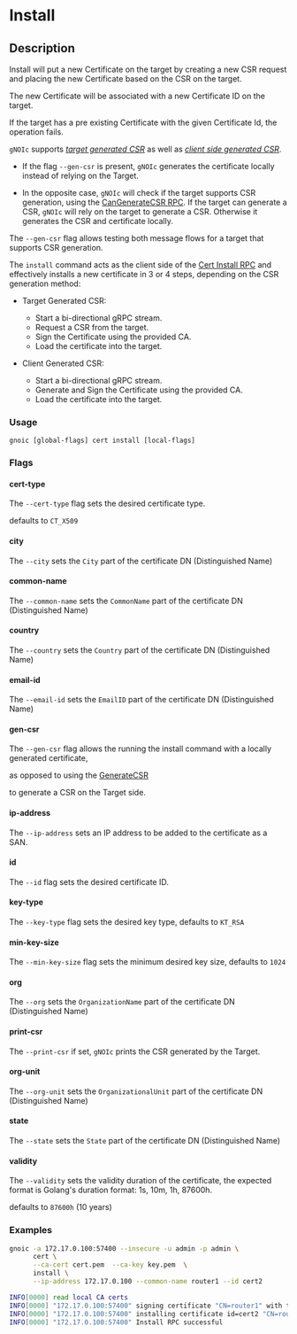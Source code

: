 # Install

## Description

Install will put a new Certificate on the target by creating a new CSR
request and placing the new Certificate based on the CSR on the target.

The new Certificate will be associated with a new Certificate ID on the target.

If the target has a pre existing Certificate with the given Certificate Id,
the operation fails.

`gNOIc` supports [*target generated CSR*](https://github.com/openconfig/gnoi/blob/master/cert/cert.proto#L108)
as well as [*client side generated CSR*](https://github.com/openconfig/gnoi/blob/master/cert/cert.proto#L124).

- If the flag `--gen-csr` is present, `gNOIc` generates the certificate locally instead of relying on the Target.

- In the opposite case, `gNOIc` will check if the target supports CSR generation, using the [CanGenerateCSR RPC](https://github.com/openconfig/gnoi/blob/master/cert/cert.proto#L164).
If the target can generate a CSR, `gNOIc` will rely on the target to generate a CSR. Otherwise it generates the CSR and certificate locally.

The `--gen-csr` flag allows testing both message flows for a target that supports CSR generation.

The `install` command acts as the client side of the [Cert Install RPC](https://github.com/openconfig/gnoi/blob/master/cert/cert.proto#L138) and effectively installs a new certificate in 3 or 4 steps, depending on the CSR generation method:

- Target Generated CSR:
    - Start a bi-directional gRPC stream.
    - Request a CSR from the target.
    - Sign the Certificate using the provided CA.
    - Load the certificate into the target.

- Client Generated CSR:
    - Start a bi-directional gRPC stream.
    - Generate and Sign the Certificate using the provided CA.
    - Load the certificate into the target.

### Usage

`gnoic [global-flags] cert install [local-flags]`

### Flags

#### cert-type

The `--cert-type` flag sets the desired certificate type.

defaults to `CT_X509`

#### city

The `--city` sets the `City` part of the certificate DN (Distinguished Name)

#### common-name

The `--common-name` sets the `CommonName` part of the certificate DN (Distinguished Name)

#### country

The `--country` sets the `Country` part of the certificate DN (Distinguished Name)

#### email-id

The `--email-id` sets the `EmailID` part of the certificate DN (Distinguished Name)

#### gen-csr

The `--gen-csr` flag allows the running the install command with a locally generated certificate,

as opposed to using the [GenerateCSR](https://github.com/openconfig/gnoi/blob/master/cert/cert.proto#L190)

to generate a CSR on the Target side.

#### ip-address

The `--ip-address` sets an IP address to be added to the certificate as a SAN.

#### id

The `--id` flag sets the desired certificate ID.

#### key-type

The `--key-type` flag sets the desired key type, defaults to `KT_RSA`

#### min-key-size

The `--min-key-size` flag sets the minimum desired key size, defaults to `1024`

#### org

The `--org` sets the `OrganizationName` part of the certificate DN (Distinguished Name)

#### print-csr

The `--print-csr` if set, `gNOIc` prints the CSR generated by the Target.

#### org-unit

The `--org-unit` sets the `OrganizationalUnit` part of the certificate DN (Distinguished Name)

#### state

The `--state` sets the `State` part of the certificate DN (Distinguished Name)

#### validity

The `--validity` sets the validity duration of the certificate, the expected format is Golang's duration format: 1s, 10m, 1h, 87600h.

defaults to `87600h` (10 years)

### Examples

```bash
gnoic -a 172.17.0.100:57400 --insecure -u admin -p admin \
      cert \
      --ca-cert cert.pem  --ca-key key.pem  \
      install \
      --ip-address 172.17.0.100 --common-name router1 --id cert2
```

```bash
INFO[0000] read local CA certs                          
INFO[0000] "172.17.0.100:57400" signing certificate "CN=router1" with the provided CA 
INFO[0000] "172.17.0.100:57400" installing certificate id=cert2 "CN=router1" 
INFO[0000] "172.17.0.100:57400" Install RPC successful  
```
